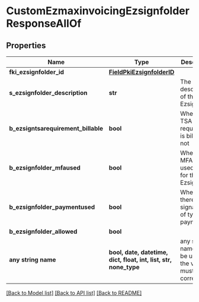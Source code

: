 # CustomEzmaxinvoicingEzsignfolderResponseAllOf


## Properties
Name | Type | Description | Notes
------------ | ------------- | ------------- | -------------
**fki_ezsignfolder_id** | [**FieldPkiEzsignfolderID**](FieldPkiEzsignfolderID.md) |  | 
**s_ezsignfolder_description** | **str** | The description of the Ezsignfolder | 
**b_ezsigntsarequirement_billable** | **bool** | Whether the TSA requirement is billable or not | 
**b_ezsignfolder_mfaused** | **bool** | Whether the MFA was used or not for the Ezsignfolder | 
**b_ezsignfolder_paymentused** | **bool** | Whether there was a signature is of type payment | 
**b_ezsignfolder_allowed** | **bool** |  | 
**any string name** | **bool, date, datetime, dict, float, int, list, str, none_type** | any string name can be used but the value must be the correct type | [optional]

[[Back to Model list]](../README.md#documentation-for-models) [[Back to API list]](../README.md#documentation-for-api-endpoints) [[Back to README]](../README.md)


